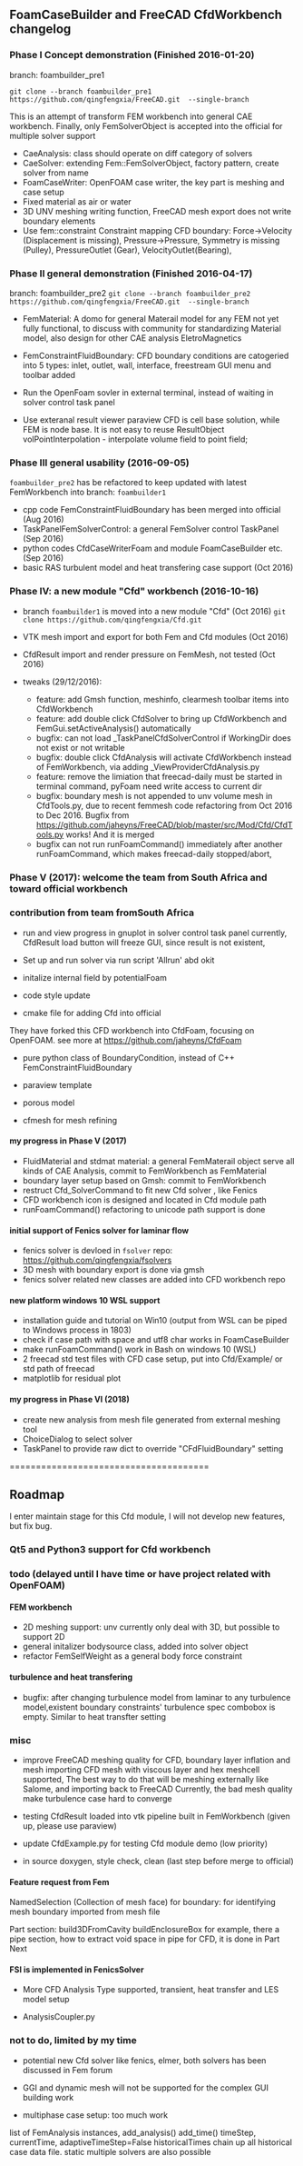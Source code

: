 
## FoamCaseBuilder and FreeCAD CfdWorkbench changelog

### Phase I Concept demonstration (Finished 2016-01-20)

branch: foambuilder_pre1

`git clone --branch foambuilder_pre1 https://github.com/qingfengxia/FreeCAD.git  --single-branch`

This is an attempt of transform FEM workbench into general CAE workbench.
Finally, only FemSolverObject is accepted into the official for multiple solver support

- CaeAnalysis: class should operate on diff category of solvers
- CaeSolver: extending Fem::FemSolverObject, factory pattern, create solver from name
- FoamCaseWriter: OpenFOAM case writer, the key part is meshing and case setup
- Fixed material as air or water
- 3D UNV meshing writing function, FreeCAD mesh export does not write boundary elements
- Use fem::constraint Constraint mapping CFD boundary:
    Force->Velocity (Displacement is missing),
    Pressure->Pressure, Symmetry is missing (Pulley),
    PressureOutlet (Gear), VelocityOutlet(Bearing),

### Phase II general demonstration (Finished 2016-04-17)

branch: foambuilder_pre2
`git clone --branch foambuilder_pre2 https://github.com/qingfengxia/FreeCAD.git  --single-branch`

- FemMaterial:  A domo for general Materail model for any FEM
   not yet fully functional, to discuss with community for standardizing Material model,
   also design for other CAE analysis EletroMagnetics

- FemConstraintFluidBoundary: CFD boundary conditions are catogeried into 5 types: inlet, outlet, wall, interface, freestream
    GUI menu and toolbar added

- Run the OpenFoam sovler in external terminal, instead of waiting in solver control task panel

- Use exteranal result viewer paraview
    CFD is cell base solution, while FEM is node base. It is not easy to reuse ResultObject
    volPointInterpolation - interpolate volume field to point field;

### Phase III general usability (2016-09-05)

`foambuilder_pre2` has be refactored to keep updated with latest FemWorkbench into branch: `foambuilder1`

- cpp code FemConstraintFluidBoundary has been merged into official (Aug 2016)
- TaskPanelFemSolverControl:  a general FemSolver control TaskPanel (Sep 2016)
- python codes CfdCaseWriterFoam and module FoamCaseBuilder etc. (Sep 2016)
- basic RAS turbulent model and heat transfering case support (Oct 2016)

### Phase IV: a new module "Cfd" workbench (2016-10-16)

- branch `foambuilder1` is moved into a new module "Cfd" (Oct 2016)
    `git clone https://github.com/qingfengxia/Cfd.git`
- VTK mesh import and export for both Fem and Cfd modules (Oct 2016)

- CfdResult import and render pressure on FemMesh, not tested (Oct 2016)

- tweaks (29/12/2016):
  + feature: add Gmsh function, meshinfo, clearmesh toolbar items into CfdWorkbench
  + feature: add double click CfdSolver to bring up CfdWorkbench and FemGui.setActiveAnalysis() automatically
  + bugfix: can not load _TaskPanelCfdSolverControl if WorkingDir does not exist or not writable
  + bugfix: double click CfdAnalysis will activate CfdWorkbench instead of FemWorkbench, via adding _ViewProviderCfdAnalysis.py
  + feature: remove the limiation that freecad-daily  must be started in terminal command, pyFoam need write access to current dir
  + bugfix: boundary mesh is not appended to unv volume mesh in CfdTools.py, due to recent femmesh code refactoring from Oct 2016 to Dec 2016. Bugfix from <https://github.com/jaheyns/FreeCAD/blob/master/src/Mod/Cfd/CfdTools.py> works! And it is merged
  + bugfix can not run runFoamCommand() immediately after another runFoamCommand, which makes freecad-daily stopped/abort,

### Phase V (2017): welcome the team from South Africa  and toward official workbench

### contribution from team fromSouth Africa

- run and view progress in gnuplot in solver control task panel
  currently, CfdResult load button will freeze GUI, since result is not existent,

- Set up and run solver via run script 'Allrun' abd okit

- initalize internal field by potentialFoam

- code style update

- cmake file for adding Cfd into official

They have forked this CFD workbench into CfdFoam, focusing on OpenFOAM.
see more at <https://github.com/jaheyns/CfdFoam>

- pure python class of BoundaryCondition, instead of C++ FemConstraintFluidBoundary

- paraview template

- porous model

- cfmesh for mesh refining

#### my progress in Phase V (2017)

 + FluidMaterial and stdmat material:  a general FemMaterail object serve all kinds of CAE Analysis, commit to FemWorkbench as FemMaterial
 + boundary layer setup based on Gmsh: commit to FemWorkbench
 + restruct Cfd_SolverCommand to fit new Cfd solver , like Fenics
 + CFD workbench icon is designed and located in Cfd module path
 + runFoamCommand() refactoring to unicode path support is done

#### initial support of Fenics solver for laminar flow

- fenics solver is devloed in `fsolver` repo: <https://github.com/qingfengxia/fsolvers>
- 3D mesh with boundary export is done via gmsh
- fenics  solver related  new classes are added into CFD workbench repo

#### new platform windows 10 WSL support

- installation guide and tutorial on Win10 (output from WSL can be piped to Windows process in 1803)
- check if case path with space and utf8 char works in FoamCaseBuilder
- make runFoamCommand() work in Bash on windows 10 (WSL)
- 2 freecad std test files with CFD case setup, put into Cfd/Example/ or std path of freecad
- matplotlib for residual plot

#### my progress in Phase VI (2018)
- create new analysis from mesh file generated from external meshing tool
- ChoiceDialog to select solver
- TaskPanel to provide raw dict to override "CFdFluidBoundary" setting

======================================

## Roadmap

I enter maintain stage for this Cfd module, I will not develop new features, but fix bug.

### Qt5 and Python3 support for Cfd workbench



### todo (delayed until I have time or have project related with OpenFOAM)

#### FEM workbench

- 2D meshing support: unv currently only deal with 3D, but possible to support 2D
- general initalizer bodysource class, added into solver object
- refactor FemSelfWeight as a general body force constraint

#### turbulence and heat transfering
- bugfix: after changing turbulence model from laminar to any turbulence model,existent boundary constraints' turbulence spec combobox is empty. Similar to heat transfter setting

### misc
- improve FreeCAD meshing quality for CFD, boundary layer inflation and mesh importing
    CFD mesh with viscous layer and hex meshcell supported,
    The best way to do that will be meshing externally like Salome, and importing back to FreeCAD
    Currently, the bad mesh quality make turbulence case hard to converge

- testing CfdResult loaded into vtk pipeline built in FemWorkbench (given up, please use paraview)
- update CfdExample.py for testing Cfd module demo (low priority)
- in source doxygen, style check, clean (last step before merge to official)

#### Feature request from Fem
   NamedSelection (Collection of mesh face) for boundary:
          for identifying mesh boundary imported from mesh file

   Part section: build3DFromCavity buildEnclosureBox
          for example, there a pipe section, how to extract void space in pipe for CFD,
          it is done in Part Next

#### FSI is implemented in FenicsSolver

- More CFD Analysis Type supported, transient, heat transfer and LES model setup

- AnalysisCoupler.py

### not to do, limited by my time

- potential new Cfd solver like fenics, elmer, both solvers has been discussed in Fem forum

- GGI and dynamic mesh will not be supported for the complex GUI building work

- multiphase case setup: too much work

list of FemAnalysis instances,  add_analysis()  add_time()
timeStep, currentTime,  adaptiveTimeStep=False
historicalTimes chain up all historical case data file.
static multiple solvers are also possible






